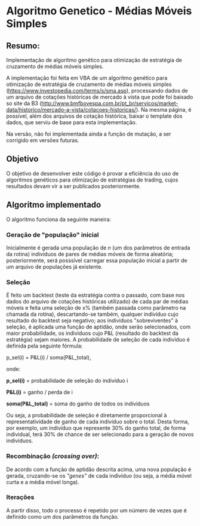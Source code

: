 # Algoritmo Genetico - Médias Móveis Simples

## Resumo:
Implementação de algoritmo genético para otimização de estratégia de cruzamento de médias móveis simples.

A implementação foi feita em VBA de um algoritmo genético para otimização de estratégia de cruzamento de médias móveis simples (https://www.investopedia.com/terms/s/sma.asp), processando dados de um arquivo de cotações históricas de mercado à vista que pode foi baixado so site da B3 (http://www.bmfbovespa.com.br/pt_br/servicos/market-data/historico/mercado-a-vista/cotacoes-historicas/). Na mesma página, é possível, além dos arquivos de cotação histórica, baixar o template dos dados, que serviu de base para esta implementação.

Na versão, não foi implementada ainda a função de mutação, a ser corrigido em versões futuras.

## Objetivo
O objetivo de desenvolver este código é provar a eficiência do uso de algoritmos genéticos para otimização de estratégias de trading, cujos resultados devam vir a ser publicados posteriormente.

## Algoritmo implementado
O algoritmo funciona da seguinte maneira: 

### Geração de "população" inicial
Inicialmente é gerada uma população de <i>n</i> (um dos parâmetros de entrada da rotina) indivíduos de pares de médias móveis de forma aleatória; posteriormente, será posssível carregar essa população inicial a partir de um arquivo de populações já existente.

### Seleção
É feito um backtest (teste da estratégia contra o passado, com base nos dados do arquivo de cotações históricas utilizado) de cada par de médias móveis e feita uma seleção de x% (também passada como parâmetro na chamada da rotina), descartando-se também, qualquer indivíduo cujo resultado do backtest seja negativo; aos indivíduos "sobreviventes" à seleção, é aplicada uma função de aptidão, onde serão selecionados, com maior probabilidade, os indivíduos cujo P&L (resultado do backtest da estratégia) sejam maiores. A probabilidade de seleção de cada indivíduo é definida pela seguinte fórmula:

p_sel(i) = P&L(i) / soma(P&L_total),

<p>onde:</p>
<p><b>p_sel(i)</b> = probabilidade de seleção do indivíduo i</p>
<p><b>P&L(i)</b> = ganho / perda de i</p>
<p><b>soma(P&L_total)</b> = soma do ganho de todos os indivíduos</p>



Ou seja, a probabilidade de seleção é diretamente proporcional à representatividade de ganho de cada indivíduo sobre o total. Desta forma, por exemplo, um indivíduo que represente 30% do ganho total, de forma individual, terá 30% de chance de ser selecionado para a geração de novos indivíduos.

### Recombinação <i>(crossing over)</i>:
De acordo com a função de aptidão descrita acima, uma nova população é gerada, cruzando-se os <i>"genes"</i> de cada indivíduo (ou seja, a média móvel curta e a média móvel longa).

### Iterações
A partir disso, todo o processo é repetido por um número de vezes que é definido como um dos parâmetros da função.
